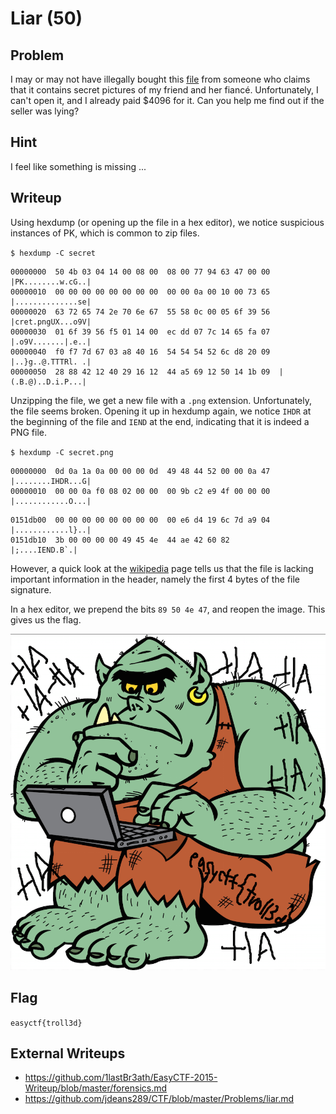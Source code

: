 # Liar (50)

## Problem

I may or may not have illegally bought this [file](files/secret) from someone who claims that it contains secret pictures of my friend and her fiancé. Unfortunately, I can't open it, and I already paid $4096 for it. Can you help me find out if the seller was lying?

## Hint

I feel like something is missing ...

## Writeup

Using hexdump (or opening up the file in a hex editor), we notice suspicious instances of PK, which is common to zip files.

`$ hexdump -C secret`

```
00000000  50 4b 03 04 14 00 08 00  08 00 77 94 63 47 00 00  |PK........w.cG..|
00000010  00 00 00 00 00 00 00 00  00 00 0a 00 10 00 73 65  |..............se|
00000020  63 72 65 74 2e 70 6e 67  55 58 0c 00 05 6f 39 56  |cret.pngUX...o9V|
00000030  01 6f 39 56 f5 01 14 00  ec dd 07 7c 14 65 fa 07  |.o9V.......|.e..|
00000040  f0 f7 7d 67 03 a8 40 16  54 54 54 52 6c d8 20 09  |..}g..@.TTTRl. .|
00000050  28 88 42 12 40 29 16 12  44 a5 69 12 50 14 1b 09  |(.B.@)..D.i.P...|
```

Unzipping the file, we get a new file with a `.png` extension. Unfortunately, the file seems broken. Opening it up in hexdump again, we notice `IHDR` at the beginning of the file and `IEND` at the end, indicating that it is indeed a PNG file.

`$ hexdump -C secret.png`

```
00000000  0d 0a 1a 0a 00 00 00 0d  49 48 44 52 00 00 0a 47  |........IHDR...G|
00000010  00 00 0a f0 08 02 00 00  00 9b c2 e9 4f 00 00 00  |............O...|
```

```
0151db00  00 00 00 00 00 00 00 00  00 e6 d4 19 6c 7d a9 04  |............l}..|
0151db10  3b 00 00 00 00 49 45 4e  44 ae 42 60 82           |;....IEND.B`.|
```

However, a quick look at the [wikipedia](https://en.wikipedia.org/wiki/Portable_Network_Graphics) page tells us that the file is lacking important information in the header, namely the first 4 bytes of the file signature.

In a hex editor, we prepend the bits `89 50 4e 47`, and reopen the image. This gives us the flag.

![](screenshots/liar.png)

## Flag
`easyctf{troll3d}`

## External Writeups

* https://github.com/1lastBr3ath/EasyCTF-2015-Writeup/blob/master/forensics.md
* https://github.com/jdeans289/CTF/blob/master/Problems/liar.md

